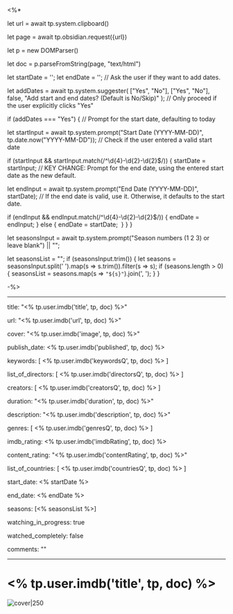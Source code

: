 <%*

let url = await tp.system.clipboard()

let page = await tp.obsidian.request({url})

let p = new DOMParser()

let doc = p.parseFromString(page, "text/html")

let startDate = ''; let endDate = ''; // Ask the user if they want to add dates.

let addDates = await tp.system.suggester( ["Yes", "No"], ["Yes", "No"], false, "Add start and end dates? (Default is No/Skip)" ); // Only proceed if the user explicitly clicks "Yes"

if (addDates === "Yes") { // Prompt for the start date, defaulting to today

let startInput = await tp.system.prompt("Start Date (YYYY-MM-DD)", tp.date.now("YYYY-MM-DD")); // Check if the user entered a valid start date

if (startInput && startInput.match(/^\d{4}-\d{2}-\d{2}$/)) { startDate = startInput; // KEY CHANGE: Prompt for the end date, using the entered start date as the new default.

let endInput = await tp.system.prompt("End Date (YYYY-MM-DD)", startDate); // If the end date is valid, use it. Otherwise, it defaults to the start date.

if (endInput && endInput.match(/^\d{4}-\d{2}-\d{2}$/)) { endDate = endInput; } else { endDate = startDate;  } } }

let seasonsInput = await tp.system.prompt("Season numbers (1 2 3) or leave blank") || "";

let seasonsList = ""; if (seasonsInput.trim()) { let seasons = seasonsInput.split(' ').map(s => s.trim()).filter(s => s); if (seasons.length > 0) { seasonsList = seasons.map(s => `"${s}"`).join(', '); } }

-%>

---

title: "<% tp.user.imdb('title', tp, doc) %>"

url: "<% tp.user.imdb('url', tp, doc) %>"

cover: "<% tp.user.imdb('image', tp, doc) %>"

publish_date: <% tp.user.imdb('published', tp, doc) %>

keywords: [ <% tp.user.imdb('keywordsQ', tp, doc) %> ]

list_of_directors: [ <% tp.user.imdb('directorsQ', tp, doc) %> ]

creators: [ <% tp.user.imdb('creatorsQ', tp, doc) %> ]

duration: "<% tp.user.imdb('duration', tp, doc) %>"

description: "<% tp.user.imdb('description', tp, doc) %>"

genres: [ <% tp.user.imdb('genresQ', tp, doc) %> ]

imdb_rating: <% tp.user.imdb('imdbRating', tp, doc) %>

content_rating: "<% tp.user.imdb('contentRating', tp, doc) %>"

list_of_countries: [ <% tp.user.imdb('countriesQ', tp, doc) %> ]

start_date: <% startDate %>

end_date: <% endDate %>

seasons: [<% seasonsList %>]

watching_in_progress: true

watched_completely: false

comments: ""

---

  

# <% tp.user.imdb('title', tp, doc) %>

  

![cover|250](<% tp.user.imdb('image', tp, doc) %>)